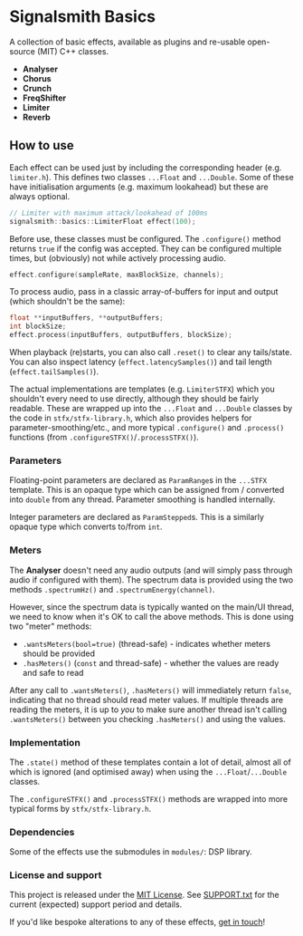 # Signalsmith Basics

A collection of basic effects, available as plugins and re-usable open-source (MIT) C++ classes.

* **Analyser**
* **Chorus**
* **Crunch**
* **FreqShifter**
* **Limiter**
* **Reverb**

## How to use

Each effect can be used just by including the corresponding header (e.g. `limiter.h`).  This defines two classes `...Float` and `...Double`.  Some of these have initialisation arguments (e.g. maximum lookahead) but these are always optional.

```cpp
// Limiter with maximum attack/lookahead of 100ms
signalsmith::basics::LimiterFloat effect(100);
```

Before use, these classes must be configured.  The `.configure()` method returns `true` if the config was accepted.  They can be configured multiple times, but (obviously) not while actively processing audio.

```cpp
effect.configure(sampleRate, maxBlockSize, channels);
```

To process audio, pass in a classic array-of-buffers for input and output (which shouldn't be the same):

```cpp
float **inputBuffers, **outputBuffers;
int blockSize;
effect.process(inputBuffers, outputBuffers, blockSize);
```

When playback (re)starts, you can also call `.reset()` to clear any tails/state.  You can also inspect latency (`effect.latencySamples()`) and tail length (`effect.tailSamples()`). 

The actual implementations are templates (e.g. `LimiterSTFX`) which you shouldn't every need to use directly, although they should be fairly readable.  These are wrapped up into the `...Float` and `...Double` classes by the code in `stfx/stfx-library.h`, which also provides helpers for parameter-smoothing/etc., and more typical `.configure()` and `.process()` functions (from `.configureSTFX()`/`.processSTFX()`). 

### Parameters

Floating-point parameters are declared as `ParamRange`s in the `...STFX` template.  This is an opaque type which can be assigned from / converted into `double` from any thread.  Parameter smoothing is handled internally.

Integer parameters are declared as `ParamStepped`s.  This is a similarly opaque type which converts to/from `int`.

### Meters

The **Analyser** doesn't need any audio outputs (and will simply pass through audio if configured with them).  The spectrum data is provided using the two methods `.spectrumHz()` and `.spectrumEnergy(channel)`.

However, since the spectrum data is typically wanted on the main/UI thread, we need to know when it's OK to call the above methods.  This is done using two "meter" methods:

* `.wantsMeters(bool=true)` (thread-safe) - indicates whether meters should be provided
* `.hasMeters()` (`const` and thread-safe) - whether the values are ready and safe to read

 After any call to `.wantsMeters()`, `.hasMeters()` will immediately return `false`, indicating that no thread should read meter values.  If multiple threads are reading the meters, it is up to *you* to make sure another thread isn't calling `.wantsMeters()` between you checking `.hasMeters()` and using the values.
 
### Implementation

The `.state()` method of these templates contain a lot of detail, almost all of which is ignored (and optimised away) when using the `...Float`/`...Double` classes.

The `.configureSTFX()` and `.processSTFX()` methods are wrapped into more typical forms by `stfx/stfx-library.h`.

### Dependencies

Some of the effects use the submodules in `modules/`: DSP library.

### License and support

This project is released under the [MIT License](LICENSE.txt).  See [SUPPORT.txt](SUPPORT.txt) for the current (expected) support period and details.

If you'd like bespoke alterations to any of these effects, [get in touch](https://signalsmith-audio.co.uk/contact/)! 
